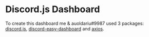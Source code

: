 # Discord.js Dashboard
To create this dashboard me & auoldariu#9987 used 3 packages:  
[discord.js](https://www.npmjs.com/package/discord.js), [discord-easy-dashboard](https://www.npmjs.com/package/discord-easy-dashboard) and [axios](https://www.npmjs.com/package/axios).
